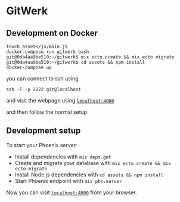 # GitWerk

## Development on Docker
```
touch assets/js/main.js
docker-compose run gitwerk bash
git@0da4aa9be510:~/gitwerk$ mix ecto.create && mix.ecto.migrate
git@0da4aa9be510:~/gitwerk$ cd assets && npm install
docker-compose up
```

you can connect to ssh using
```
ssh -T -p 2222 git@localhost
```

and visit the webpage using [`localhost:4000`](http://localhost:4000)

and then follow the normal setup

## Development setup
To start your Phoenix server:

  * Install dependencies with `mix deps.get`
  * Create and migrate your database with `mix ecto.create && mix ecto.migrate`
  * Install Node.js dependencies with `cd assets && npm install`
  * Start Phoenix endpoint with `mix phx.server`

Now you can visit [`localhost:4000`](http://localhost:4000) from your browser.
